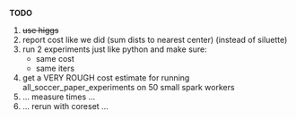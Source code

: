 __TODO__

1. ~~use higgs~~
2. report cost like we did (sum dists to nearest center) (instead of siluette)
3. run 2 experiments just like python and make sure:
    * same cost
    * same iters
4. get a VERY ROUGH cost estimate for running all_soccer_paper_experiments on 50 small spark workers
5. ... measure times ...
6. ... rerun with coreset ...